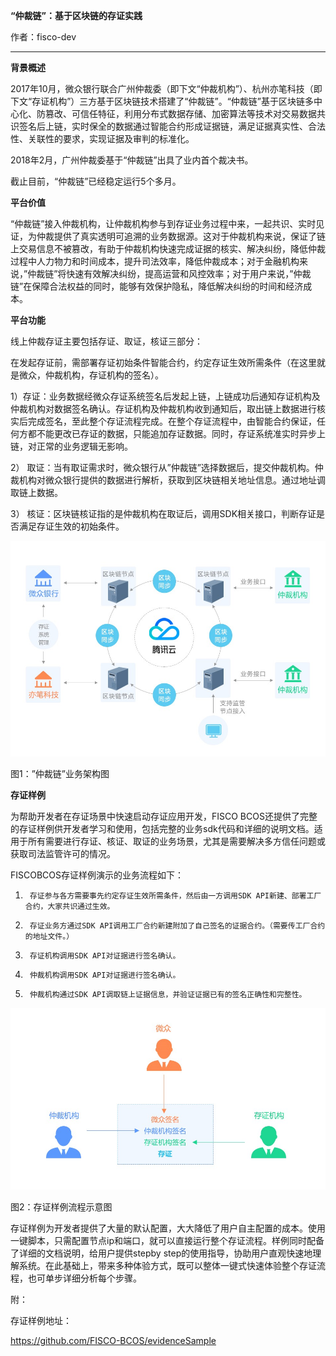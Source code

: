 **“仲裁链”：基于区块链的存证实践**

作者：fisco-dev

** **


**背景概述**

2017年10月，微众银行联合广州仲裁委（即下文“仲裁机构”）、杭州亦笔科技（即下文“存证机构”）三方基于区块链技术搭建了“仲裁链”。“仲裁链”基于区块链多中心化、防篡改、可信任特征，利用分布式数据存储、加密算法等技术对交易数据共识签名后上链，实时保全的数据通过智能合约形成证据链，满足证据真实性、合法性、关联性的要求，实现证据及审判的标准化。

2018年2月，广州仲裁委基于“仲裁链”出具了业内首个裁决书。

截止目前，“仲裁链”已经稳定运行5个多月。

 

 

**平台价值**

“仲裁链”接入仲裁机构，让仲裁机构参与到存证业务过程中来，一起共识、实时见证，为仲裁提供了真实透明可追溯的业务数据源。这对于仲裁机构来说，保证了链上交易信息不被篡改，有助于仲裁机构快速完成证据的核实、解决纠纷，降低仲裁过程中人力物力和时间成本，提升司法效率，降低仲裁成本；对于金融机构来说，”仲裁链”将快速有效解决纠纷，提高运营和风控效率；对于用户来说，”仲裁链”在保障合法权益的同时，能够有效保护隐私，降低解决纠纷的时间和经济成本。

 
 

**平台功能**

线上仲裁存证主要包括存证、取证，核证三部分：

在发起存证前，需部署存证初始条件智能合约，约定存证生效所需条件（在这里就是微众，仲裁机构，存证机构的签名）。

1）存证：业务数据经微众存证系统签名后发起上链，上链成功后通知存证机构及仲裁机构对数据签名确认。存证机构及仲裁机构收到通知后，取出链上数据进行核实后完成签名，至此整个存证流程完成。在整个存证流程中，由智能合约保证，任何方都不能更改已存证的数据，只能追加存证数据。同时，存证系统准实时异步上链，对正常的业务逻辑无影响。

2） 取证：当有取证需求时，微众银行从”仲裁链”选择数据后，提交仲裁机构。仲裁机构对微众银行提供的数据进行解析，获取到区块链相关地址信息。通过地址调取链上数据。

3） 核证：区块链核证指的是仲裁机构在取证后，调用SDK相关接口，判断存证是否满足存证生效的初始条件。

 

![](1.jpg)                          

图1：”仲裁链”业务架构图

 
 
 

**存证样例**

为帮助开发者在存证场景中快速启动存证应用开发，FISCO BCOS还提供了完整的存证样例供开发者学习和使用，包括完整的业务sdk代码和详细的说明文档。适用于所有需要进行存证、核证、取证的业务场景，尤其是需要解决多方信任问题或获取司法监管许可的情况。

 

FISCOBCOS存证样例演示的业务流程如下：

1)      存证参与各方需要事先约定存证生效所需条件，然后由一方调用SDK API新建、部署工厂合约，大家共识通过生效。

2)      存证业务方通过SDK API调用工厂合约新建附加了自己签名的证据合约。（需要传工厂合约的地址文件。）

3)      存证机构调用SDK API对证据进行签名确认。

4)      仲裁机构调用SDK API对证据进行签名确认。

5)      仲裁机构通过SDK API调取链上证据信息，并验证证据已有的签名正确性和完整性。

![](2.jpg)

图2：存证样例流程示意图

 

存证样例为开发者提供了大量的默认配置，大大降低了用户自主配置的成本。使用一键脚本，只需配置节点ip和端口，就可以直接运行整个存证流程。样例同时配备了详细的文档说明，给用户提供stepby step的使用指导，协助用户直观快速地理解系统。在此基础上，带来多种体验方式，既可以整体一键式快速体验整个存证流程，也可单步详细分析每个步骤。

 

附：

存证样例地址：

https://github.com/FISCO-BCOS/evidenceSample
